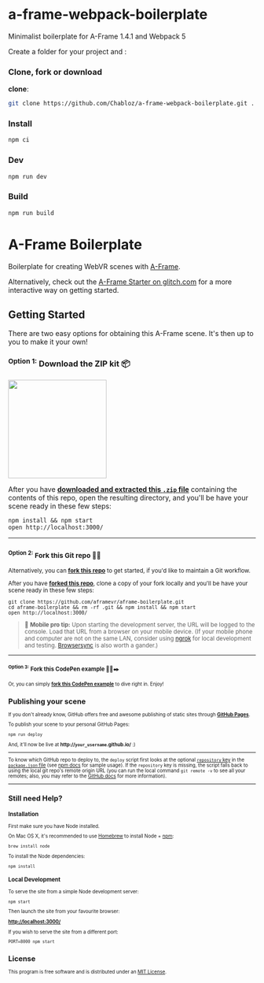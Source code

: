 # a-frame-webpack-boilerplate

Minimalist boilerplate for A-Frame 1.4.1 and Webpack 5

Create a folder for your project and :

### Clone, fork or download

**clone**:

```sh
git clone https://github.com/Chabloz/a-frame-webpack-boilerplate.git .
```

### Install

```sh
npm ci
```

### Dev

```sh
npm run dev
```

### Build

```sh
npm run build
```

# A-Frame Boilerplate

Boilerplate for creating WebVR scenes with [A-Frame](https://aframe.io).

Alternatively, check out the [A-Frame Starter on
glitch.com](https://glitch.com/~aframe) for a more interactive way on getting
started.

## Getting Started

There are two easy options for obtaining this A-Frame scene. It's then up to you to make it your own!

### <sup>Option 1:</sup> Download the ZIP kit 📦

[<img src="http://i.imgur.com/UVPZoM0.png" width="200">](https://github.com/aframevr/aframe-boilerplate/archive/master.zip)

After you have **[downloaded and extracted this `.zip` file](https://github.com/aframevr/aframe-boilerplate/archive/master.zip)** containing the contents of this repo, open the resulting directory, and you'll be have your scene ready in these few steps:

    npm install && npm start
    open http://localhost:3000/

<hr>

### <small><sup>Option 2:</sup> Fork this Git repo 🍴🐙

Alternatively, you can **[fork this repo](https://github.com/aframevr/aframe-boilerplate/fork)** to get started, if you'd like to maintain a Git workflow.

After you have **[forked this repo](https://github.com/aframevr/aframe-boilerplate/fork)**, clone a copy of your fork locally and you'll be have your scene ready in these few steps:

    git clone https://github.com/aframevr/aframe-boilerplate.git
    cd aframe-boilerplate && rm -rf .git && npm install && npm start
    open http://localhost:3000/

> :iphone: **Mobile pro tip:** Upon starting the development server, the URL will be logged to the console. Load that URL from a browser on your mobile device. (If your mobile phone and computer are not on the same LAN, consider using [ngrok](https://ngrok.com/) for local development and testing. [Browsersync](https://www.browsersync.io/) is also worth a gander.)

<hr>

### <small><sup>Option 3:</sup> Fork this CodePen example 🍴💾✒️

Or, you can simply **[fork this CodePen example](http://codepen.io/team/mozvr/pen/BjygdO?editors=100)** to dive right in. Enjoy!

## Publishing your scene

If you don't already know, GitHub offers free and awesome publishing of static sites through **[GitHub Pages](https://pages.github.com/)**.

To publish your scene to your personal GitHub Pages:

    npm run deploy

And, it'll now be live at **http://`your_username`.github.io/** :)

<hr>

To know which GitHub repo to deploy to, the `deploy` script first looks at the optional [`repository` key](https://docs.npmjs.com/files/package.json#repository) in the [`package.json` file](package.json) (see [npm docs](https://docs.npmjs.com/files/package.json#repository) for sample usage). If the `repository` key is missing, the script falls back to using the local git repo's remote origin URL (you can run the local command `git remote -v` to see all your remotes; also, you may refer to the [GitHub docs](https://help.github.com/articles/about-remote-repositories/) for more information).

<hr>

## Still need Help?

### Installation

First make sure you have Node installed.

On Mac OS X, it's recommended to use [Homebrew](http://brew.sh/) to install Node + [npm](https://www.npmjs.com):

    brew install node

To install the Node dependencies:

    npm install

### Local Development

To serve the site from a simple Node development server:

    npm start

Then launch the site from your favourite browser:

[**http://localhost:3000/**](http://localhost:3000/)

If you wish to serve the site from a different port:

    PORT=8000 npm start

## License

This program is free software and is distributed under an [MIT License](LICENSE).
